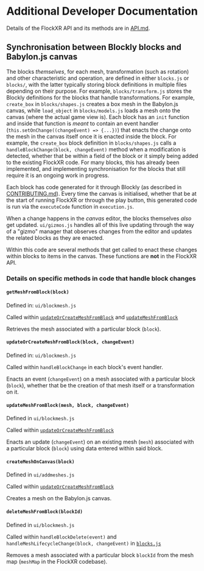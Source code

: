 # Additional Developer Documentation

Details of the FlockXR API and its methods are in [API.md](../API.md).

## Synchronisation between Blockly blocks and Babylon.js canvas

The blocks *themselves*, for each mesh, transformation (such as rotation) and other characteristic and operation, are defined in either `blocks.js` or `blocks/`, with the latter typically storing block definitions in multiple files depending on their purpose. For example, `blocks/transform.js` stores the Blockly definitions for the blocks that handle transformations. For example, `create_box` in `blocks/shapes.js` creates a box mesh in the Babylon.js canvas, while `load_object` in `blocks/models.js` loads a mesh onto the canvas (where the actual game view is). Each block has an `init` function and inside that function is *meant* to contain an event handler (`this.setOnChange((changeEvent) => {...})`) that enacts the change onto the mesh in the canvas itself once it is enacted inside the block. For example, the `create_box` block definition in `blocks/shapes.js` calls a `handleBlockChange(block, changeEvent)` method when a modification is detected, whether that be within a field of the block or it simply being added to the existing FlockXR code. For many blocks, this has already been implemented, and implementing synchronisation for the blocks that still require it is an ongoing work in progress.

Each block has code generated for it through Blockly (as described in [CONTRIBUTING.md](../CONTRIBUTING.md)). Every time the canvas is initialised, whether that be at the start of running FlockXR or through the play button, this generated code is run via the `executeCode` function in `execution.js`.

When a change happens in the *canvas* editor, the blocks themselves *also* get updated. `ui/gizmos.js` handles all of this live updating through the way of a "gizmo" manager that observes changes from the editor and updates the related blocks as they are enacted.

Within this code are several methods that get called to enact these changes within blocks to items in the canvas. These functions are **not** in the FlockXR API.

### Details on specific methods in code that handle block changes

#### `getMeshFromBlock(block)`

Defined in: `ui/blockmesh.js`

Called within [`updateOrCreateMeshFromBlock`](#updateorcreatemeshfromblockblock-changeevent) and [`updateMeshFromBlock`](#updatemeshfromblockmesh-block-changeevent)

Retrieves the mesh associated with a particular block (`block`).

#### `updateOrCreateMeshFromBlock(block, changeEvent)`

Defined in: `ui/blockmesh.js`

Called within `handleBlockChange` in each block's event handler.

Enacts an event (`changeEvent`) on a mesh associated with a particular block (`block`), whether that be the creation of that mesh itself or a transformation on it.

#### `updateMeshFromBlock(mesh, block, changeEvent)`

Defined in `ui/blockmesh.js`

Called within [`updateOrCreateMeshFromBlock`](#updateorcreatemeshfromblockblock-changeevent)

Enacts an update (`changeEvent`) on an existing mesh (`mesh`) associated with a particular block (`block`) using data entered within said block.

#### `createMeshOnCanvas(block)`

Defined in `ui/addmeshes.js`

Called within [`updateOrCreateMeshFromBlock`](#updateorcreatemeshfromblockblock-changeevent)

Creates a mesh on the Babylon.js canvas.

#### `deleteMeshFromBlock(blockId)`

Defined in `ui/blockmesh.js`

Called within `handleBlockDelete(event)` and `handleMeshLifecycleChange(block, changeEvent)` in [`blocks.js`](../blocks.js)

Removes a mesh associated with a particular block `blockId` from the mesh map (`meshMap` in the FlockXR codebase).
